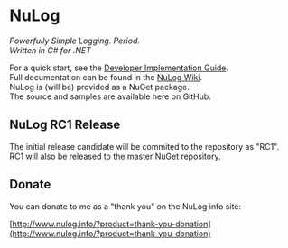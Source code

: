 # NuLog
_Powerfully Simple Logging. Period._  
_Written in C# for .NET_

For a quick start, see the [Developer Implementation Guide](https://github.com/ivanpointer/NuLog/wiki#developer-implementation-quick-start-guide).  
Full documentation can be found in the [NuLog Wiki](https://github.com/ivanpointer/NuLog/wiki).  
NuLog is (will be) provided as a NuGet package.  
The source and samples are available here on GitHub.

## NuLog RC1 Release
The initial release candidate will be commited to the repository as "RC1".  RC1 will also be released to the master NuGet repository.

## Donate
You can donate to me as a "thank you" on the NuLog info site:

[http://www.nulog.info/?product=thank-you-donation](http://www.nulog.info/?product=thank-you-donation)
